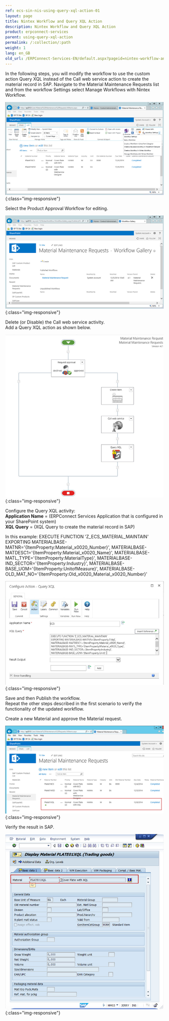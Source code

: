 ```yaml
---
ref: ecs-sin-nis-using-query-xql-action-01
layout: page
title: Nintex Workflow and Query XQL Action
description: Nintex Workflow and Query XQL Action
product: erpconnect-services
parent: using-query-xql-action
permalink: /:collection/:path
weight: 1
lang: en_GB
old_url: /ERPConnect-Services-EN/default.aspx?pageid=nintex-workflow-and-query-xql-action
---
```


In the following steps, you will modify the workflow to use the custom action Query XQL instead of the Call web service action to create the material record in SAP.
Navigate to the Material Maintenance Requests list and from the workflow Settings select Manage Workflows with Nintex Workflow.

![Nintex-Material-XQL-WF1](/img/content/Nintex-Material-XQL-WF1.png){:class="img-responsive"}

Select the Product Approval Workflow for editing.

![Nintex-Material-XQL-WF2](/img/content/Nintex-Material-XQL-WF2.png){:class="img-responsive"}

Delete (or Disable) the Call web service activity.<br>
Add a Query XQL action as shown below.

![Nintex-Material-XQL-WF3](/img/content/Nintex-Material-XQL-WF3.png){:class="img-responsive"}

Configure the Query XQL activity:<br>
**Application Name** = (ERPConnect Services Application that is configured in your SharePoint system)<br>
**XQL Query** = (XQL Query to create the material record in SAP)<br>

In this example: EXECUTE FUNCTION 'Z_ECS_MATERIAL_MAINTAIN'
EXPORTING MATERIALBASE-MATNR='{ItemProperty:Material_x0020_Number}', MATERIALBASE-MATDESC1='{ItemProperty:Material_x0020_Name}', MATERIALBASE-MATL_TYPE='{ItemProperty:MaterialType}', MATERIALBASE-IND_SECTOR='{ItemProperty:Industry}', MATERIALBASE-BASE_UOM='{ItemProperty:UnitofMeasure}', MATERIALBASE-OLD_MAT_NO='{ItemProperty:Old_x0020_Material_x0020_Number}'

![Nintex-Material-XQL-WF4](/img/content/Nintex-Material-XQL-WF4.png){:class="img-responsive"}

Save and then Publish the workflow.<br>
Repeat the other steps described in the first scenario to verify the functionality of the updated workflow.

Create a new Material and approve the Material request.

![Nintex-Material-XQL-WF-Completed](/img/content/Nintex-Material-XQL-WF-Completed.png){:class="img-responsive"}

Verify the result in SAP.

![Nintex-Material-XQL-SAP](/img/content/Nintex-Material-XQL-SAP.png){:class="img-responsive"}


